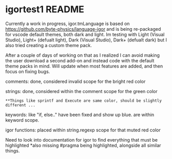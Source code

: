 # igortest1 README

Currently a work in progress, igor.tmLanguage is based on https://github.com/byte-physics/language-igor and is being re-packaged for vscode default themes, both dark and light. Im testing with Light (Visual Studio), Light+ (defualt light), Dark (Visual Studio), Dark+ (defualt dark) but I also tried creating a custom theme pack.

After a couple of days of working on that as I realized I can avoid making the user download a second add-on and instead code with the default theme packs in mind. Will update when most features are added, and then focus on fixing bugs.

comments: done, considered invalid scope for the bright red color

strings: done, considered within the comment scope for the green color

    **Things like sprintf and Execute are same color, should be slightly different ...

keywords: like "if, else.." have been fixed and show up blue. are within keyword scope.

igor functions: placed within string.regexp scope for that muted red color

Need to look into documentation for igor to find everything that must be highlighted
*also missing #pragma being highlighted, alongside all similar things.
